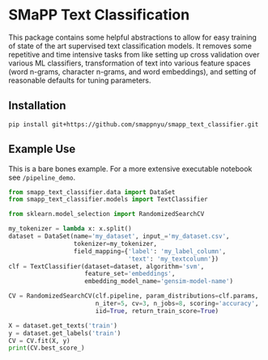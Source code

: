# SMaPP Text Classification

This package contains some helpful abstractions to allow for easy training of state of the art supervised text classification models. It removes some repetitive and time intensive tasks from like setting up cross validation over various ML classifiers, transformation of text into various feature spaces (word n-grams, character n-grams, and word embeddings), and setting of reasonable defaults for tuning parameters. 

## Installation

```
pip install git+https://github.com/smappnyu/smapp_text_classifier.git
```

## Example Use

This is a bare bones example. For a more extensive executable notebook see `/pipeline_demo`.

```python
from smapp_text_classifier.data import DataSet
from smapp_text_classifier.models import TextClassifier

from sklearn.model_selection import RandomizedSearchCV

my_tokenizer = lambda x: x.split()
dataset = DataSet(name='my_dataset', input_='my_dataset.csv', 
                  tokenizer=my_tokenizer,
                  field_mapping={'label': 'my_label_column', 
                                 'text': 'my_textcolumn'})
clf = TextClassifier(dataset=dataset, algorithm='svm', 
                     feature_set='embeddings',
                     embedding_model_name='gensim-model-name')

CV = RandomizedSearchCV(clf.pipeline, param_distributions=clf.params,
                        n_iter=5, cv=3, n_jobs=8, scoring='accuracy', 
                        iid=True, return_train_score=True)

X = dataset.get_texts('train')
y = dataset.get_labels('train')
CV = CV.fit(X, y)
print(CV.best_score_)
```

